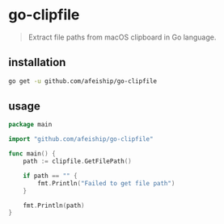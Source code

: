 # go-clipfile
> Extract file paths from macOS clipboard in Go language.

## installation
```sh
go get -u github.com/afeiship/go-clipfile
```

## usage
```go
package main

import "github.com/afeiship/go-clipfile"

func main() {
    path := clipfile.GetFilePath()

	if path == "" {
		fmt.Println("Failed to get file path")
	}

	fmt.Println(path)
}
```